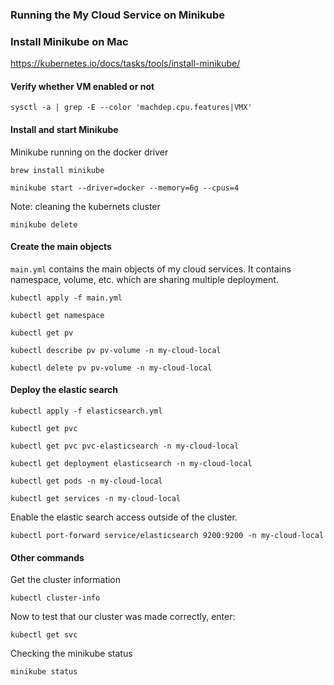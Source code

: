 ### Running the My Cloud Service on Minikube

### Install Minikube on Mac
https://kubernetes.io/docs/tasks/tools/install-minikube/

#### Verify whether VM enabled or not
```
sysctl -a | grep -E --color 'machdep.cpu.features|VMX'
```

#### Install and start Minikube
Minikube running on the docker driver
```
brew install minikube

minikube start --driver=docker --memory=6g --cpus=4 
```
Note: cleaning the kubernets cluster
```
minikube delete
```

#### Create the main objects
```main.yml``` contains the main objects of my cloud services. It contains namespace, volume, etc. which are sharing multiple deployment.

```
kubectl apply -f main.yml

kubectl get namespace

kubectl get pv

kubectl describe pv pv-volume -n my-cloud-local

kubectl delete pv pv-volume -n my-cloud-local
```

#### Deploy the elastic search
```
kubectl apply -f elasticsearch.yml

kubectl get pvc

kubectl get pvc pvc-elasticsearch -n my-cloud-local

kubectl get deployment elasticsearch -n my-cloud-local

kubectl get pods -n my-cloud-local

kubectl get services -n my-cloud-local
```

Enable the elastic search access outside of the cluster.
```
kubectl port-forward service/elasticsearch 9200:9200 -n my-cloud-local
```


#### Other commands
Get the cluster information
```
kubectl cluster-info
```

Now to test that our cluster was made correctly, enter:
```
kubectl get svc
```

Checking the minikube status
```
minikube status
```

